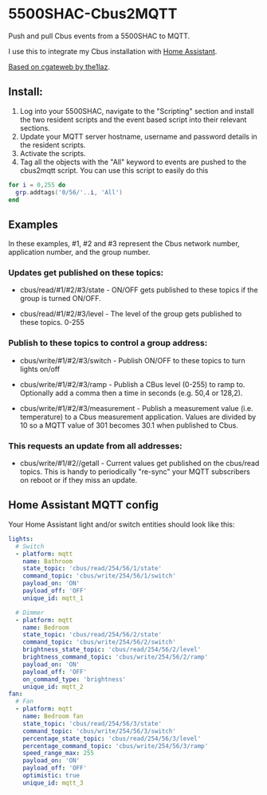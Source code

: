 # 5500SHAC-Cbus2MQTT
 Push and pull Cbus events from a 5500SHAC to MQTT.

 I use this to integrate my Cbus installation with [Home Assistant](https://www.home-assistant.io/).

 [Based on cgateweb by the1laz](https://github.com/the1laz/cgateweb).

## Install:
1. Log into your 5500SHAC, navigate to the "Scripting" section and install the two resident scripts and the event based script into their relevant sections. 
2. Update your MQTT server hostname, username and password details in the resident scripts. 
3. Activate the scripts.
4. Tag all the objects with the "All" keyword to events are pushed to the cbus2mqtt script. You can use this script to easily do this
```lua
for i = 0,255 do
  grp.addtags('0/56/'..i, 'All')
end 
```

## Examples

 In these examples, #1, #2 and #3 represent the Cbus network number, application number, and the group number.

### Updates get published on these topics:

 - cbus/read/#1/#2/#3/state  -  ON/OFF gets published to these topics if the group is turned ON/OFF.

 - cbus/read/#1/#2/#3/level  -  The level of the group gets published to these topics. 0-255

### Publish to these topics to control a group address:

 - cbus/write/#1/#2/#3/switch  -  Publish ON/OFF to these topics to turn lights on/off

 - cbus/write/#1/#2/#3/ramp  -  Publish a CBus level (0-255) to ramp to. Optionally add a comma then a time in seconds (e.g. 50,4 or 128,2).

 - cbus/write/#1/#2/#3/measurement - Publish a measurement value (i.e. temperature) to a Cbus measurement application. Values are divided by 10 so a MQTT value of 301 becomes 30.1 when published to Cbus.

### This requests an update from all addresses:

 - cbus/write/#1/#2//getall - Current values get published on the cbus/read topics. This is handy to periodically "re-sync" your MQTT subscribers on reboot or if they miss an update.

## Home Assistant MQTT config

  Your Home Assistant light and/or switch entities should look like this:

```yaml
lights:
  # Switch
  - platform: mqtt
    name: Bathroom
    state_topic: 'cbus/read/254/56/1/state'
    command_topic: 'cbus/write/254/56/1/switch'
    payload_on: 'ON'
    payload_off: 'OFF'
    unique_id: mqtt_1

  # Dimmer
  - platform: mqtt
    name: Bedroom
    state_topic: 'cbus/read/254/56/2/state'
    command_topic: 'cbus/write/254/56/2/switch'
    brightness_state_topic: 'cbus/read/254/56/2/level'
    brightness_command_topic: 'cbus/write/254/56/2/ramp'
    payload_on: 'ON'
    payload_off: 'OFF'
    on_command_type: 'brightness'
    unique_id: mqtt_2
fan:
  # Fan
  - platform: mqtt
    name: Bedroom fan
    state_topic: 'cbus/read/254/56/3/state'
    command_topic: 'cbus/write/254/56/3/switch'
    percentage_state_topic: 'cbus/read/254/56/3/level'
    percentage_command_topic: 'cbus/write/254/56/3/ramp'
    speed_range_max: 255
    payload_on: 'ON'
    payload_off: 'OFF'
    optimistic: true
    unique_id: mqtt_3
```
